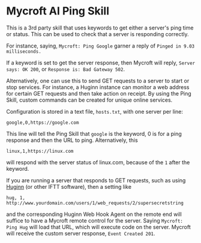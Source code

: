 # Mycroft AI Ping Skill

This is a 3rd party skill that uses keywords to get either a server's ping time or status. This can be used to check that a server is responding correctly. 

For instance, saying, `Mycroft: Ping Google` garner a reply of `Pinged in 9.03 milliseconds.`

If a keyword is set to get the server response, then Mycroft will reply, `Server says: OK 200`, or `Response is: Bad Gateway 502`.

Alternatively, one can use this to send GET requests to a server to start or stop services. For instance, a Huginn instance can monitor a web address for certain GET requests and then take action on receipt. By using the Ping Skill, custom commands can be created for unique online services.

Configuration is stored in a text file, `hosts.txt`, with one server per line:

    google,0,https://google.com
    
This line will tell the Ping Skill that `google` is the keyword, 0 is for a ping response and then the URL to ping. Alternatively, this

    linux,1,https://linux.com
    
will respond with the server status of linux.com, because of the `1` after the keyword.

If you are running a server that responds to GET requests, such as using [Huginn](https://github.com/cantino/huginn) (or other IFTT software), then a setting like

    hug, 1, http://www.yourdomain.com/users/1/web_requests/2/supersecretstring

and the corresponding Huginn Web Hook Agent on the remote end will suffice to have a Mycroft remote control for the server. Saying `Mycroft: Ping Hug` will load that URL, which will execute code on the server. Mycroft will receive the custom server response, `Event Created 201`.

